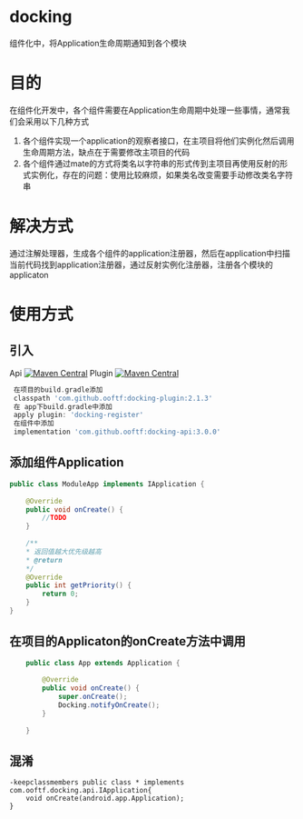 # docking
组件化中，将Application生命周期通知到各个模块
# 目的
在组件化开发中，各个组件需要在Application生命周期中处理一些事情，通常我们会采用以下几种方式
1. 各个组件实现一个application的观察者接口，在主项目将他们实例化然后调用生命周期方法，缺点在于需要修改主项目的代码
2. 各个组件通过mate的方式将类名以字符串的形式传到主项目再使用反射的形式实例化，存在的问题：使用比较麻烦，如果类名改变需要手动修改类名字符串
# 解决方式
通过注解处理器，生成各个组件的application注册器，然后在application中扫描当前代码找到application注册器，通过反射实例化注册器，注册各个模块的applicaton

# 使用方式
## 引入
Api  [![Maven Central](https://maven-badges.herokuapp.com/maven-central/com.github.ooftf/docking-api/badge.svg)](https://maven-badges.herokuapp.com/maven-central/com.github.ooftf/docking-api)
Plugin  [![Maven Central](https://maven-badges.herokuapp.com/maven-central/com.github.ooftf/docking-plugin/badge.svg)](https://maven-badges.herokuapp.com/maven-central/com.github.ooftf/docking-plugin)

``` gradle
 在项目的build.gradle添加
 classpath 'com.github.ooftf:docking-plugin:2.1.3'
 在 app下build.gradle中添加
 apply plugin: 'docking-register'
 在组件中添加
 implementation 'com.github.ooftf:docking-api:3.0.0'
```
## 添加组件Application
``` java
public class ModuleApp implements IApplication {
 
    @Override
    public void onCreate() {
        //TODO
    }
    
    /**
    * 返回值越大优先级越高
    * @return 
    */
    @Override
    public int getPriority() {
        return 0;
    }
}
```
## 在项目的Applicaton的onCreate方法中调用
``` java
    public class App extends Application {
     
        @Override
        public void onCreate() {
            super.onCreate();
            Docking.notifyOnCreate();
        }
        
    }
```
## 混淆
    -keepclassmembers public class * implements com.ooftf.docking.api.IApplication{
        void onCreate(android.app.Application);
    }
